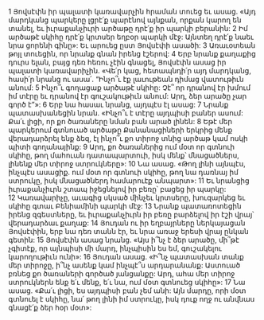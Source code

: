 1 Յովսէփն իր պալատի կառավարչին հրաման տուեց եւ ասաց. «Այդ մարդկանց պարկերը լցրէ՛ք պարէնով այնքան, որքան կարող են տանել, եւ իւրաքանչիւրի արծաթը դրէ՛ք իր պարկի բերանին: 2 Իմ արծաթէ սկիհը դրէ՛ք կրտսեր եղբօր պարկի մէջ: Այնտեղ դրէ՛ք նաեւ նրա ցորենի գինը»: Եւ արուեց ըստ Յովսէփի ասածի:
3 Առաւօտեան թոյլ տուեցին, որ նրանք գնան իրենց էշերով: 4 Երբ նրանք քաղաքից դուրս ելան, բայց դեռ հեռու չէին գնացել, Յովսէփն ասաց իր պալատի կառավարիչին. «Վե՛ր կաց, հետապնդի՛ր այդ մարդկանց, հասի՛ր նրանց ու ասա՛. “Ինչո՞ւ էք լաւութեան դիմաց վատութիւն անում: 5 Ինչո՞ւ գողացաք արծաթէ սկիհը: Չէ՞ որ դրանով էր խմում իմ տէրը եւ դրանով էր գուշակութիւն անում: Արդ, ձեր արածը չար գործ է”»: 6 Երբ նա հասաւ նրանց, այդպէս էլ ասաց: 7 Նրանք պատասխանեցին նրան. «Ինչո՞ւ է տէրը այդպիսի բաներ ասում: Քա՛ւ լիցի, որ քո ծառաները նման բան արած լինեն: 8 Եթէ մեր պարկերում գտնուած արծաթը Քանանացիների երկրից մենք վերադարձրել ենք ձեզ, էլ ինչո՞ւ քո տիրոջ տնից արծաթ կամ ոսկի պիտի գողանայինք: 9 Արդ, քո ծառաներից ում մօտ որ գտնուի սկիհը, թող մահուան դատապարտուի, իսկ մենք՝ մնացածներս, լինենք մեր տիրոջ ստրուկները»: 10 Նա ասաց. «Թող լինի այնպէս, ինչպէս ասացիք. ում մօտ որ գտնուի սկիհը, թող նա դառնայ իմ ստրուկը, իսկ մնացածներդ համարուէք անպարտ»: 11 Եւ նրանցից իւրաքանչիւրն շտապ իջեցնելով իր բեռը՝ բացեց իր պարկը: 12 Կառավարիչը, աւագից սկսած մինչեւ կրտսերը, խուզարկեց եւ սկիհը գտաւ Բենիամինի պարկի մէջ:
13 Նրանք պատառոտեցին իրենց զգեստները, եւ իւրաքանչիւրն իր բեռը բարձելով իր էշի վրայ՝ վերադարձաւ քաղաք: 14 Յուդան ու իր եղբայրները ներկայացան Յովսէփին, երբ նա դեռ տանն էր, եւ նրա առաջ երեսի վրայ ընկան գետին: 15 Յովսէփն ասաց նրանց. «Այս ի՞նչ է ձեր արածը, մի՞թէ չգիտէք, որ այնպիսի մի մարդ, ինչպիսին ես եմ, գուշակելու կարողութիւն ունի»: 16 Յուդան ասաց. «Ի՞նչ պատասխան տանք մեր տիրոջը, ի՞նչ ասենք կամ ինչպէ՞ս արդարանանք: Աստուած բռնեց քո ծառաների գործած յանցանքը: Արդ, ահա մեր տիրոջ ստրուկներն ենք ե՛ւ մենք, ե՛ւ նա, ում մօտ գտնուեց սկիհը»: 17 Նա ասաց. «Քա՛ւ լիցի, ես այդպիսի բան չեմ անի: Այն մարդը, որի մօտ գտնուել է սկիհը, նա՛ թող լինի իմ ստրուկը, իսկ դուք ողջ ու անվնաս գնացէ՛ք ձեր հօր մօտ»:
